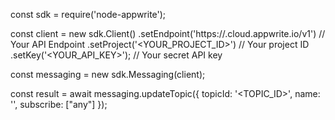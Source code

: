 const sdk = require('node-appwrite');

const client = new sdk.Client()
    .setEndpoint('https://<REGION>.cloud.appwrite.io/v1') // Your API Endpoint
    .setProject('<YOUR_PROJECT_ID>') // Your project ID
    .setKey('<YOUR_API_KEY>'); // Your secret API key

const messaging = new sdk.Messaging(client);

const result = await messaging.updateTopic({
    topicId: '<TOPIC_ID>',
    name: '<NAME>',
    subscribe: ["any"]
});

